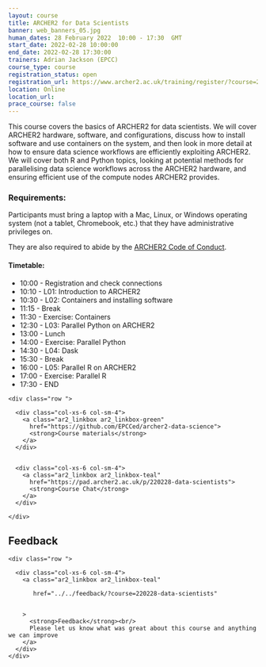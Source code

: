 ```yaml
---
layout: course
title: ARCHER2 for Data Scientists
banner: web_banners_05.jpg 
human_dates: 28 February 2022  10:00 - 17:30  GMT
start_date: 2022-02-28 10:00:00
end_date: 2022-02-28 17:30:00
trainers: Adrian Jackson (EPCC)
course_type: course
registration_status: open
registration_url: https://www.archer2.ac.uk/training/register/?course=220228-data-scientists
location: Online
location_url:
prace_course: false
---
```


This course covers the basics of ARCHER2 for data scientists. We will cover ARCHER2 hardware, software, and configurations, discuss how to install software and use containers on the system, and then look in more detail at how to ensure data science workflows are efficiently exploiting ARCHER2. We will cover both R and Python topics, looking at potential methods for parallelising data science workflows across the ARCHER2 hardware, and ensuring efficient use of the compute nodes ARCHER2 provides. 

### Requirements:

Participants must bring a laptop with a Mac, Linux, or Windows operating system (not a tablet, Chromebook, etc.) that they have administrative privileges on.

They are also required to abide by the [ARCHER2  Code of Conduct](../../../about/policies/code-of-conduct.html). 


#### Timetable:

<ul>
<li>10:00 - Registration and check connections</li>
<li>10:10 - L01: Introduction to ARCHER2</li>
<li>10:30 - L02: Containers and installing software</li>
<li>11:15 - Break</li>
<li>11:30 - Exercise: Containers</li>
<li>12:30 - L03: Parallel Python on ARCHER2</li>
<li>13:00 - Lunch</li>
<li>14:00 - Exercise: Parallel Python</li>
<li>14:30 - L04: Dask</li>
<li>15:30 - Break</li>
<li>16:00 - L05: Parallel R on ARCHER2</li>
<li>17:00 - Exercise: Parallel R</li>
<li>17:30 - END</li>
</ul>

<section id="service">

<!-- 

<h2><a name="materials">Course materials</a></h2>
 -->


    <div class="row ">	

      <div class="col-xs-6 col-sm-4">
        <a class="ar2_linkbox ar2_linkbox-green" 
          href="https://github.com/EPCCed/archer2-data-science">
          <strong>Course materials</strong>         
        </a>
      </div>


      <div class="col-xs-6 col-sm-4">
        <a class="ar2_linkbox ar2_linkbox-teal" 
          href="https://pad.archer2.ac.uk/p/220228-data-scientists">
          <strong>Course Chat</strong>       
        </a>
      </div>
		
 	</div>
		
		
					


<!-- 		
<h2><a name="videos">Videos</a></h2>

<h3>Session 1</h3>

<div>
	<iframe title="Video" width="560" height="315" src="https://www.youtube.com/embed/xxxxxxxxxxx" frameborder="0" allow="accelerometer; autoplay; encrypted-media; gyroscope; picture-in-picture" allowfullscreen></iframe>
</div>

 -->






<h2><a name="feedback">Feedback</a></h2>


    <div class="row ">	

      <div class="col-xs-6 col-sm-4">
        <a class="ar2_linkbox ar2_linkbox-teal" 

           href="../../feedback/?course=220228-data-scientists" 


		>
          <strong>Feedback</strong><br/>
          Please let us know what was great about this course and anything we can improve
        </a>
      </div>
    </div>
		
 		

 
</section>


